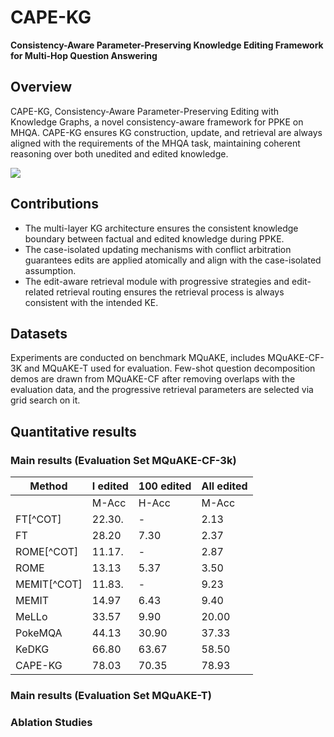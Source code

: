 # CAPE-KG
**Consistency-Aware Parameter-Preserving Knowledge Editing Framework for Multi-Hop Question Answering**
## Overview
CAPE-KG, Consistency-Aware Parameter-Preserving Editing with Knowledge Graphs, a novel consistency-aware framework for PPKE on MHQA. CAPE-KG ensures KG construction, update, and retrieval are always aligned with the requirements of the MHQA task, maintaining coherent reasoning over both unedited and edited knowledge.

![](README/method%20graph.png)


## Contributions
* The multi-layer KG architecture ensures the consistent knowledge boundary between factual and edited knowledge during PPKE.
* The case-isolated updating mechanisms with conflict arbitration guarantees edits are applied atomically and align with the case-isolated assumption.
* The edit-aware retrieval module with progressive strategies and edit-related retrieval routing ensures the retrieval process is always consistent with the intended KE.

## Datasets
Experiments are conducted on benchmark MQuAKE, includes MQuAKE-CF-3K and MQuAKE-T used for evaluation. Few-shot question decomposition demos are drawn from MQuAKE-CF after removing overlaps with the evaluation data, and the progressive retrieval
parameters are selected via grid search on it.

## Quantitative results
### Main results (Evaluation Set MQuAKE-CF-3k)
| Method   |        I edited        |       100 edited       |       All edited       |
|----------|------------------------|------------------------|------------------------|
|          | M-Acc   | H-Acc         | M-Acc   | H-Acc         | M-Acc   | H-Acc         |
| FT[^COT]| 22.30.  | -         | 2.13   | -         | OOM   | -         |
| FT    | 28.20   | 7.30        | 2.37   | 0.03         | OOM   | OOM        |
| ROME[^COT]| 11.17.  | -         | 2.87   | -         | 2.77   | -         |
| ROME   | 13.13   | 5.37        | 3.50   | 0.03         | 3.63   | 0.10        |
| MEMIT[^COT]| 11.83.  | -         | 9.23   | -         | 5.57  | -         |
| MEMIT   | 14.97   | 6.43        | 9.40   |2.47         | 2.30   |0.37       |
| MeLLo| 33.57  | 9.90        |20.00   | 10.07         | 17.33  | 9.90         |
| PokeMQA   | 44.13   | 30.90       | 37.33   |27.83         | 32.83   |23.87       |
| KeDKG    | 66.80   | 63.67         | 58.50   | 55.37         | 48.30   | 43.90         |
| CAPE-KG  | 78.03   | 70.35         | 78.93   | 71.02         | 78.38   | 70.84         |



### Main results (Evaluation Set MQuAKE-T)
### Ablation Studies


